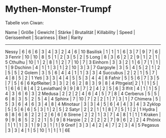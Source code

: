 # Mythen-Monster-Trumpf


Tabelle von Ciwan:

Name     | Größe | Gewicht | Stärke | Brutalität | Killability | Speed | Gerissenheit | Scariness | Ekel | Rarity
_________________________________________________________________________________________________________________
Nessy    |   6   |    6    |    6   |      3     |      4      |   3   |       2      |     4     |   6  |   10
Basilisk |   1   |    1    |    1   |      6     |      3      |   7   |       9      |     7     |   6  |    3
Fenrir   |  10   |   10    |    8   |      5     |      1      |   2   |       3      |     5     |   2  |    5
Long     |   8   |    3    |    6   |      2     |      2      |   9   |       1      |     2     |   1  |    5
Cthulhu  |  10   |    1    |    2   |      8     |      1      |   2   |       7      |    10     |   7  |    3
Einhorn  |   3   |    3    |    2   |      1     |      6      |   7   |       1      |     1     |   1  |    9
Dschinn  |   4   |    1    |    1   |      3     |      1      |   2   |      10      |     3     |   3  |    7
Gargoyle |   3   |    5    |    4   |      5     |      2      |   1   |       2      |     5     |   5  |    2
Golem    |   3   |    5    |    6   |      4     |      4      |   1   |       1      |     3     |   3  |    4
Succubus |   2   |    2    |    1   |      5     |      7      |   4   |       8      |     5     |   2  |    1
Yeti     |   3   |    3    |    4   |      4     |      5      |   5   |       3      |     4     |   4  |    8
Fafnir   |   5   |    5    |    6   |      7     |      3      |   5   |       7      |     5     |   6  |    6
KpfReiter|   3   |    3    |    2   |      6     |      2      |   8   |       3      |     9     |   8  |    4
Pltrgeist|   2   |    1    |    1   |      5     |      1      |   6   |       6      |     8     |   4  |    2
Leviathan|   9   |    9    |    8   |      7     |      2      |   4   |       2      |     5     |   6  |    3
Ifrit    |   4   |    1    |    1   |      5     |      4      |   3   |       6      |     6     |   3  |    2
Medusa   |   2   |    2    |    2   |      4     |      6      |   4   |       5      |     7     |   8  |    4
Cerberus |   5   |    5    |    6   |      8     |      3      |   5   |       2      |     5     |   4  |    4
Sphinx   |   7   |   10    |    7   |      2     |      2      |   1   |       7      |     3     |   1  |    7
Chimera  |   5   |    5    |    3   |      6     |      4      |   6   |       3      |     4     |   8  |    4
Minotaur |   3   |    3    |    4   |      5     |      6      |   4   |       4      |     3     |   4  |    3
Zyklop   |   5   |    5    |    6   |      6     |      5      |   3   |       1      |     2     |   5  |    2
Satyr    |   2   |    2    |    1   |      1     |      8      |   7   |       5      |     1     |   2  |    1
Hydra    |   8   |    8    |    6   |      8     |      2      |   2   |       2      |     6     |   6  |    6
Sirene   |   2   |    2    |    1   |      3     |      7      |   4   |       8      |     1     |   1  |    1
Kraken   |   9   |    9    |    8   |      5     |      2      |   2   |       1      |     5     |   9  |    8
Harpie   |   2   |    2    |    2   |      2     |      7      |   9   |       6      |     2     |   2  |    4
Phönix   |   1   |    1    |    1   |      3     |      1      |   9   |       3      |     1     |   1  |    9
Greif    |   3   |    3    |    4   |      2     |      4      |   7   |       2      |     3     |   4  |    5
Pegasus  |   3   |    3    |    4   |      1     |      5      |   10  |       1      |     1     |   1  |    6E


